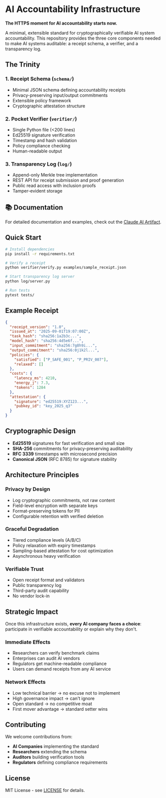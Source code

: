 # AI Accountability Infrastructure

**The HTTPS moment for AI accountability starts now.**

A minimal, extensible standard for cryptographically verifiable AI system accountability. This repository provides the three core components needed to make AI systems auditable: a receipt schema, a verifier, and a transparency log.

## The Trinity

### 1. **Receipt Schema** (`schema/`)
- Minimal JSON schema defining accountability receipts
- Privacy-preserving input/output commitments
- Extensible policy framework
- Cryptographic attestation structure

### 2. **Pocket Verifier** (`verifier/`)
- Single Python file (<200 lines)
- Ed25519 signature verification
- Timestamp and hash validation
- Policy compliance checking
- Human-readable output

### 3. **Transparency Log** (`log/`)
- Append-only Merkle tree implementation
- REST API for receipt submission and proof generation
- Public read access with inclusion proofs
- Tamper-evident storage

## 📚 Documentation

For detailed documentation and examples, check out the [Claude AI Artifact](https://claude.ai/public/artifacts/6f841464-05b3-4f27-99c8-18b752f82798).

## Quick Start

```bash
# Install dependencies
pip install -r requirements.txt

# Verify a receipt
python verifier/verify.py examples/sample_receipt.json

# Start transparency log server
python log/server.py

# Run tests
pytest tests/
```

## Example Receipt

```json
{
  "receipt_version": "1.0",
  "issued_at": "2025-09-01T19:07:00Z",
  "task_hash": "sha256:1a2b3c...",
  "model_hash": "sha256:4d5e6f...", 
  "input_commitment": "sha256:7g8h9i...",
  "output_commitment": "sha256:0j1k2l...",
  "policies": {
    "satisfied": ["P_SAFE_001", "P_PRIV_007"],
    "relaxed": []
  },
  "costs": {
    "latency_ms": 4210,
    "energy_j": 7.3,
    "tokens": 1284
  },
  "attestation": {
    "signature": "ed25519:XYZ123...",
    "pubkey_id": "key_2025_q3"
  }
}
```

## Cryptographic Design

- **Ed25519** signatures for fast verification and small size
- **SHA-256** commitments for privacy-preserving auditability
- **RFC 3339** timestamps with microsecond precision
- **Canonical JSON** (RFC 8785) for signature stability

## Architecture Principles

### Privacy by Design
- Log cryptographic commitments, not raw content
- Field-level encryption with separate keys
- Format-preserving tokens for PII
- Configurable retention with verified deletion

### Graceful Degradation
- Tiered compliance levels (A/B/C)
- Policy relaxation with expiry timestamps
- Sampling-based attestation for cost optimization
- Asynchronous heavy verification

### Verifiable Trust
- Open receipt format and validators
- Public transparency log
- Third-party audit capability
- No vendor lock-in

## Strategic Impact

Once this infrastructure exists, **every AI company faces a choice**: participate in verifiable accountability or explain why they don't.

### Immediate Effects
- Researchers can verify benchmark claims
- Enterprises can audit AI vendors  
- Regulators get machine-readable compliance
- Users can demand receipts from any AI service

### Network Effects
- Low technical barrier → no excuse not to implement
- High governance impact → can't ignore
- Open standard → no competitive moat
- First mover advantage → standard setter wins

## Contributing

We welcome contributions from:
- **AI Companies** implementing the standard
- **Researchers** extending the schema
- **Auditors** building verification tools
- **Regulators** defining compliance requirements

## License

MIT License - see [LICENSE](LICENSE) for details.
